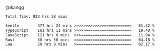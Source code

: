 @ikangg
<!--START_SECTION:waka-->

```txt
Total Time: 923 hrs 58 mins

Svelte        477 hrs 24 mins >>>>>>>>>>>>>============   51.32 %
TypeScript    181 hrs 11 mins >>>>>====================   19.48 %
JavaScript    111 hrs 6 mins  >>>======================   11.94 %
Rust          38 hrs 50 mins  >========================   04.18 %
Lua           20 hrs 9 mins   >========================   02.17 %
```

<!--END_SECTION:waka-->
